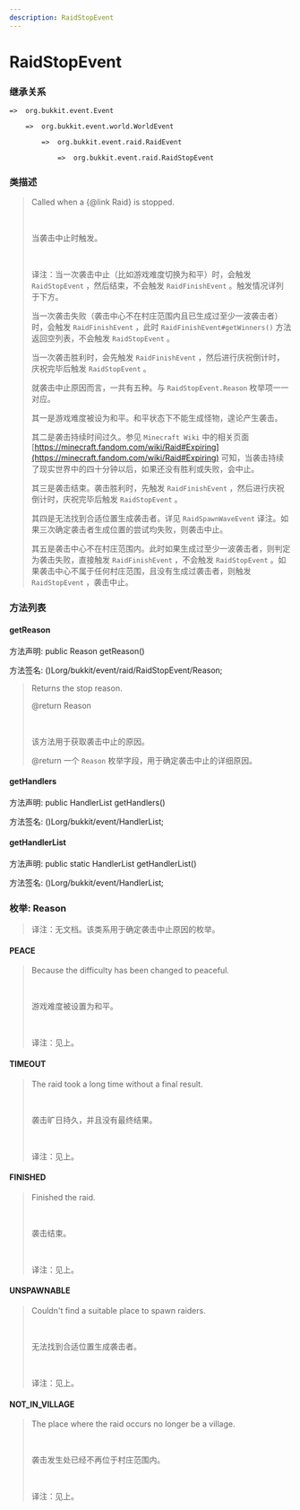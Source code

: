 ```yaml
---
description: RaidStopEvent
---
```


# RaidStopEvent

### 继承关系

    =>  org.bukkit.event.Event

        =>  org.bukkit.event.world.WorldEvent

            =>  org.bukkit.event.raid.RaidEvent

                =>  org.bukkit.event.raid.RaidStopEvent

### 类描述

> Called when a {@link Raid} is stopped.
> 
> <br>
> 
> 当袭击中止时触发。
> 
> <br>
> 
> 译注：当一次袭击中止（比如游戏难度切换为和平）时，会触发 `RaidStopEvent` ，然后结束，不会触发 `RaidFinishEvent` 。触发情况详列于下方。
> 
> 当一次袭击失败（袭击中心不在村庄范围内且已生成过至少一波袭击者）时，会触发 `RaidFinishEvent` ，此时 `RaidFinishEvent#getWinners()` 方法返回空列表，不会触发 `RaidStopEvent` 。
> 
> 当一次袭击胜利时，会先触发 `RaidFinishEvent` ，然后进行庆祝倒计时，庆祝完毕后触发 `RaidStopEvent` 。
> 
> 就袭击中止原因而言，一共有五种。与 `RaidStopEvent.Reason` 枚举项一一对应。
> 
> 其一是游戏难度被设为和平。和平状态下不能生成怪物，遑论产生袭击。
> 
> 其二是袭击持续时间过久。参见 `Minecraft Wiki` 中的相关页面 [https://minecraft.fandom.com/wiki/Raid#Expiring](https://minecraft.fandom.com/wiki/Raid#Expiring) 可知，当袭击持续了现实世界中的四十分钟以后，如果还没有胜利或失败，会中止。
> 
> 其三是袭击结束。袭击胜利时，先触发 `RaidFinishEvent` ，然后进行庆祝倒计时，庆祝完毕后触发 `RaidStopEvent` 。
> 
> 其四是无法找到合适位置生成袭击者。详见 `RaidSpawnWaveEvent` 译注。如果三次确定袭击者生成位置的尝试均失败，则袭击中止。
> 
> 其五是袭击中心不在村庄范围内。此时如果生成过至少一波袭击者，则判定为袭击失败，直接触发 `RaidFinishEvent` ，不会触发 `RaidStopEvent` 。如果袭击中心不属于任何村庄范围，且没有生成过袭击者，则触发 `RaidStopEvent` ，袭击中止。

### 方法列表

#### getReason

方法声明: public Reason getReason()

方法签名: ()Lorg/bukkit/event/raid/RaidStopEvent/Reason;

> Returns the stop reason.
> 
> @return Reason
> 
> <br>
> 
> 该方法用于获取袭击中止的原因。
> 
> @return 一个 `Reason` 枚举字段，用于确定袭击中止的详细原因。

#### getHandlers

方法声明: public HandlerList getHandlers()

方法签名: ()Lorg/bukkit/event/HandlerList;

#### getHandlerList

方法声明: public static HandlerList getHandlerList()

方法签名: ()Lorg/bukkit/event/HandlerList;

### 枚举: Reason

> 译注：无文档。该类系用于确定袭击中止原因的枚举。

#### PEACE

> Because the difficulty has been changed to peaceful.
> 
> <br>
> 
> 游戏难度被设置为和平。
> 
> <br>
> 
> 译注：见上。

#### TIMEOUT

> The raid took a long time without a final result.
> 
> <br>
> 
> 袭击旷日持久，并且没有最终结果。
> 
> <br>
> 
> 译注：见上。

#### FINISHED

> Finished the raid.
> 
> <br>
> 
> 袭击结束。
> 
> <br>
> 
> 译注：见上。

#### UNSPAWNABLE

> Couldn't find a suitable place to spawn raiders.
> 
> <br>
> 
> 无法找到合适位置生成袭击者。
> 
> <br>
> 
> 译注：见上。

#### NOT_IN_VILLAGE

> The place where the raid occurs no longer be a village.
> 
> <br>
> 
> 袭击发生处已经不再位于村庄范围内。
> 
> <br>
> 
> 译注：见上。